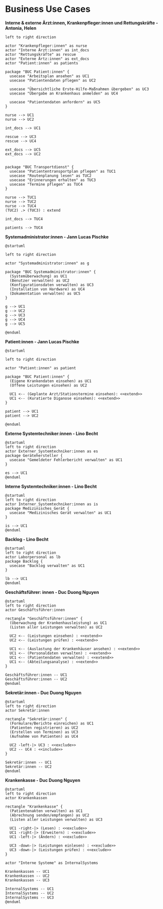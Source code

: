 # Business Use Cases

**Interne & externe Ärzt:innen, Krankenpfleger:innen und Rettungskräfte - Antonia, Helen**

```plantuml BUC Interne & externe Ärzte, Krankenpfleger und Rettungskräfte --
left to right direction

actor "Krankenpfleger:innen" as nurse
actor "Interne Ärzt:innen" as int_docs
actor "Rettungskräfte" as rescue
actor "Externe Ärtz:innen" as ext_docs
actor "Patient:innen" as patients

package "BUC Patient:innen" {
  usecase "Arbeitsplan ansehen" as UC1
  usecase "Patientendaten pflegen" as UC2

  usecase "Übersichtliche Erste-Hilfe-Maßnahmen übergeben" as UC3
  usecase "Übergabe an Krankenhaus anmelden" as UC4

  usecase "Patientendaten anfordern" as UC5
}

nurse --> UC1
nurse --> UC2

int_docs --> UC1

rescue --> UC3
rescue --> UC4

ext_docs --> UC5
ext_docs --> UC2


package "BUC Transportdienst" {
  usecase "Patiententransportplan pflegen" as TUC1
  usecase "Routenplanung lesen" as TUC2
  usecase "Erinnerungen erhalten" as TUC3
  usecase "Termine pflegen" as TUC4
}

nurse --> TUC1
nurse --> TUC2
nurse --> TUC4
(TUC2) .> (TUC3) : extend

int_docs --> TUC4

patients --> TUC4
```

**Systemadministrator:innen - Jann Lucas Pischke**

```plantuml BUC für Systemadministrator:innen
@startuml

left to right direction

actor "Systemadministrator:innen" as g

package "BUC Systemadministrator:innen" {
  (Systemüberwachung) as UC1
  (Benutzer verwalten) as UC2
  (Konfigurationsdaten verwalten) as UC3
  (Installation von Hardware) as UC4
  (Dokumentation verwalten) as UC5
}

g --> UC1
g --> UC2
g --> UC3
g --> UC4
g --> UC5

@enduml
```

**Patient:innen - Jann Lucas Pischke** 

```plantuml BUC Patient:innen
@startuml

left to right direction

actor "Patient:innen" as patient

package "BUC Patient:innen" {
  (Eigene Krankendaten einsehen) as UC1
  (Offene Leistungen einsehen) as UC2

  UC1 <-- (Geplante Arzt/Stationstermine einsehen): <<extend>>
  UC1 <-- (Kuratierte Diganose einsehen): <<extend>>
}

patient --> UC1
patient --> UC2

@enduml
```


**Externe Systemtechniker:innen - Lino Becht**

```plantuml BUC Geraetehersteller
@startuml
left to right direction
actor Externer_Systemtechniker:innen as es
package Gerätehersteller {
  usecase "Gemeldeter Fehlerbericht verwalten" as UC1
}

es --> UC1
@enduml
```

**Interne Systemtechniker:innen - Lino Becht**

```plantuml BUC Geraetehersteller
@startuml
left to right direction
actor Interner_Systemtechniker:innen as is
package Medizinisches_Gerät {
  usecase "Medizinisches Gerät verwalten" as UC1
}

is --> UC1
@enduml
```

**Backlog - Lino Becht**

```plantuml BUC Backlog
@startuml
left to right direction
actor Laborpersonal as lb
package Backlog {
  usecase "Backlog verwalten" as UC1
}

lb --> UC1
@enduml
```

**Geschäftsführer: innen - Duc Duong Nguyen**
```plantuml
@startuml
left to right direction
actor Geschäftsführer:innen

rectangle "Geschäftsführer:innen" {
  (Überwachung der Krankenhausleistung) as UC1
  (Listen aller Leistungen verwalten) as UC2

  UC2 <-- (Leistungen einsehen) : <<extend>>
  UC2 <-- (Leistungen prüfen) : <<extend>>

  UC1 <-- (Auslastung der Krankenhäuser ansehen) : <<extend>>
  UC1 <-- (Personaldaten verwalten) : <<extend>>
  UC1 <-- (Patientendaten verwalten) : <<extend>>
  UC1 <-- (Abteilungsanalyse) : <<extend>>
}

Geschäftsführer:innen -- UC1
Geschäftsführer:innen -- UC2
@enduml
```

**Sekretär:innen - Duc Duong Nguyen**
```plantuml
@startuml
left to right direction
actor Sekretär:innen

rectangle "Sekretär:innen" {
  (Formulare/Berichte einreichen) as UC1
  (Patienten registrieren) as UC2
  (Erstellen von Terminen) as UC3
  (Aufnahme von Patienten) as UC4

  UC2 -left-|> UC3 : <<exclude>>
  UC2 -- UC4 : <<include>>
}

Sekretär:innen -- UC1
Sekretär:innen -- UC2
@enduml
```


**Krankenkasse - Duc Duong Nguyen**
```plantuml
@startuml
left to right direction
actor Krankenkassen

rectangle "Krankenkasse" {
  (Patientenakten verwalten) as UC1
  (Abrechnung senden/empfangen) as UC2
  (Listen aller Leistungen verwalten) as UC3

  UC1 -right-|> (Lesen) : <<exclude>>
  UC1 -right-|> (Erweitern) : <<exclude>>
  UC1 -left-|> (Ändern) : <<exclude>>

  UC3 -down-|> (Leistungen einlesen) : <<exclude>>
  UC3 -down-|> (Leistungen prüfen) : <<exclude>>
}

actor "Interne Systeme" as InternalSystems

Krankenkassen -- UC1
Krankenkassen -- UC2
Krankenkassen -- UC3

InternalSystems -- UC1
InternalSystems -- UC2
InternalSystems -- UC3
@enduml
```


